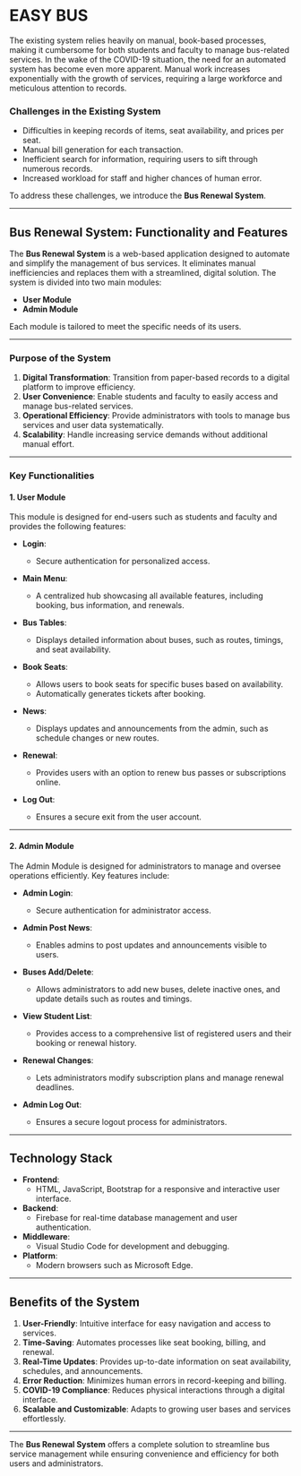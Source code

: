 # **EASY BUS**

The existing system relies heavily on manual, book-based processes, making it cumbersome for both students and faculty to manage bus-related services. In the wake of the COVID-19 situation, the need for an automated system has become even more apparent. Manual work increases exponentially with the growth of services, requiring a large workforce and meticulous attention to records.

### **Challenges in the Existing System**
- Difficulties in keeping records of items, seat availability, and prices per seat.
- Manual bill generation for each transaction.
- Inefficient search for information, requiring users to sift through numerous records.
- Increased workload for staff and higher chances of human error.

To address these challenges, we introduce the **Bus Renewal System**.

---

## **Bus Renewal System: Functionality and Features**
The **Bus Renewal System** is a web-based application designed to automate and simplify the management of bus services. It eliminates manual inefficiencies and replaces them with a streamlined, digital solution. The system is divided into two main modules:

- **User Module**
- **Admin Module**

Each module is tailored to meet the specific needs of its users.

---

### **Purpose of the System**
1. **Digital Transformation**: Transition from paper-based records to a digital platform to improve efficiency.
2. **User Convenience**: Enable students and faculty to easily access and manage bus-related services.
3. **Operational Efficiency**: Provide administrators with tools to manage bus services and user data systematically.
4. **Scalability**: Handle increasing service demands without additional manual effort.

---

### **Key Functionalities**

#### **1. User Module**
This module is designed for end-users such as students and faculty and provides the following features:

- **Login**:
  - Secure authentication for personalized access.

- **Main Menu**:
  - A centralized hub showcasing all available features, including booking, bus information, and renewals.

- **Bus Tables**:
  - Displays detailed information about buses, such as routes, timings, and seat availability.

- **Book Seats**:
  - Allows users to book seats for specific buses based on availability.
  - Automatically generates tickets after booking.

- **News**:
  - Displays updates and announcements from the admin, such as schedule changes or new routes.

- **Renewal**:
  - Provides users with an option to renew bus passes or subscriptions online.

- **Log Out**:
  - Ensures a secure exit from the user account.

---

#### **2. Admin Module**
The Admin Module is designed for administrators to manage and oversee operations efficiently. Key features include:

- **Admin Login**:
  - Secure authentication for administrator access.

- **Admin Post News**:
  - Enables admins to post updates and announcements visible to users.

- **Buses Add/Delete**:
  - Allows administrators to add new buses, delete inactive ones, and update details such as routes and timings.

- **View Student List**:
  - Provides access to a comprehensive list of registered users and their booking or renewal history.

- **Renewal Changes**:
  - Lets administrators modify subscription plans and manage renewal deadlines.

- **Admin Log Out**:
  - Ensures a secure logout process for administrators.

---

## **Technology Stack**
- **Frontend**:
  - HTML, JavaScript, Bootstrap for a responsive and interactive user interface.
- **Backend**:
  - Firebase for real-time database management and user authentication.
- **Middleware**:
  - Visual Studio Code for development and debugging.
- **Platform**:
  - Modern browsers such as Microsoft Edge.

---

## **Benefits of the System**
1. **User-Friendly**: Intuitive interface for easy navigation and access to services.
2. **Time-Saving**: Automates processes like seat booking, billing, and renewal.
3. **Real-Time Updates**: Provides up-to-date information on seat availability, schedules, and announcements.
4. **Error Reduction**: Minimizes human errors in record-keeping and billing.
5. **COVID-19 Compliance**: Reduces physical interactions through a digital interface.
6. **Scalable and Customizable**: Adapts to growing user bases and services effortlessly.

---

The **Bus Renewal System** offers a complete solution to streamline bus service management while ensuring convenience and efficiency for both users and administrators.
